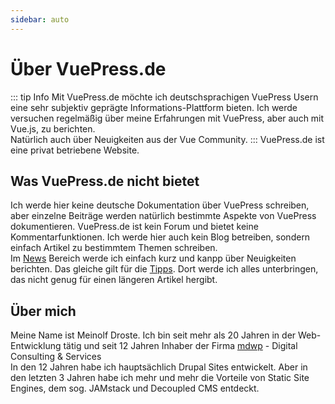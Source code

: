 ```yaml
---
sidebar: auto
---
```


# Über VuePress.de
::: tip Info
Mit VuePress.de möchte ich deutschsprachigen VuePress Usern eine sehr subjektiv geprägte Informations-Plattform bieten. Ich werde versuchen regelmäßig über meine Erfahrungen mit VuePress, aber auch mit Vue.js, zu berichten.  
Natürlich auch über Neuigkeiten aus der Vue Community.
:::
VuePress.de ist eine privat betriebene Website.

## Was VuePress.de nicht bietet
Ich werde hier keine deutsche Dokumentation über VuePress schreiben, aber einzelne Beiträge werden natürlich bestimmte Aspekte von VuePress dokumentieren.
VuePress.de ist kein Forum und bietet keine Kommentarfunktionen. Ich werde hier auch kein Blog betreiben, sondern einfach Artikel zu bestimmtem Themen schreiben.  
Im [News](/news/) Bereich werde ich einfach kurz und kanpp über Neuigkeiten berichten. Das gleiche gilt für die [Tipps](/tipps). Dort werde ich alles unterbringen, das nicht genug für einen längeren Artikel hergibt.

## Über mich
Meine Name ist Meinolf Droste. Ich bin seit mehr als 20 Jahren in der Web-Entwicklung tätig und seit 12 Jahren Inhaber der Firma [mdwp](https://mdwp.de) - Digital Consulting & Services  
In den 12 Jahren habe ich hauptsächlich Drupal Sites entwickelt. Aber in den letzten 3 Jahren habe ich mehr und mehr die Vorteile von Static Site Engines, dem sog. JAMstack und Decoupled CMS entdeckt.